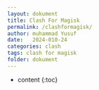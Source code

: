 ```yaml
---
layout: dokument
title: Clash For Magisk
permalink: /clashformagisk/
author: muhammad Yusuf
date:   2024-010-24
categories: clash
tags: clash for magisk
folder: dokument
---
```


* content
{:toc}